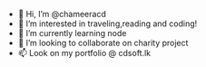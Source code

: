 - 👋 Hi, I’m @chameeracd
- 👀 I’m interested in traveling,reading and coding!
- 🌱 I’m currently learning node
- 💞️ I’m looking to collaborate on charity project
- 📫 Look on my portfolio @ cdsoft.lk

<!---
chameeracd/chameeracd is a ✨ special ✨ repository because its `README.md` (this file) appears on your GitHub profile.
You can click the Preview link to take a look at your changes.
--->
